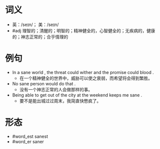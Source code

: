 # 词义
- 英：/seɪn/； 美：/seɪn/
- #adj 理智的；清醒的；明智的；精神健全的，心智健全的；无疾病的，健康的；神志正常的；合乎情理的
# 例句
- In a sane world , the threat could wither and the promise could blood .
	- 在一个精神健全的世界中，威胁可以使之衰弱，而希望将会得到繁胜。
- No sane person would do that .
	- 没有一个神志正常的人会做那样的事。
- Being able to get out of the city at the weekend keeps me sane .
	- 要不是能出城过过周末，我简直快憋疯了。
# 形态
- #word_est sanest
- #word_er saner
